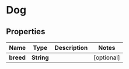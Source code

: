 # Dog

## Properties
Name | Type | Description | Notes
------------ | ------------- | ------------- | -------------
**breed** | **String** |  |  [optional]
